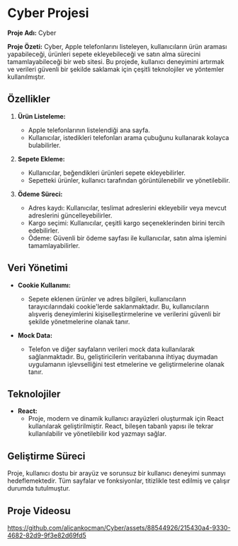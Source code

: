 # Cyber Projesi

**Proje Adı:** Cyber

**Proje Özeti:**
Cyber, Apple telefonlarını listeleyen, kullanıcıların ürün araması yapabileceği, ürünleri sepete ekleyebileceği ve satın alma sürecini tamamlayabileceği bir web sitesi. Bu projede, kullanıcı deneyimini artırmak ve verileri güvenli bir şekilde saklamak için çeşitli teknolojiler ve yöntemler kullanılmıştır.

## Özellikler

1. **Ürün Listeleme:**
   - Apple telefonlarının listelendiği ana sayfa.
   - Kullanıcılar, istedikleri telefonları arama çubuğunu kullanarak kolayca bulabilirler.

2. **Sepete Ekleme:**
   - Kullanıcılar, beğendikleri ürünleri sepete ekleyebilirler.
   - Sepetteki ürünler, kullanıcı tarafından görüntülenebilir ve yönetilebilir.

3. **Ödeme Süreci:**
   - Adres kaydı: Kullanıcılar, teslimat adreslerini ekleyebilir veya mevcut adreslerini güncelleyebilirler.
   - Kargo seçimi: Kullanıcılar, çeşitli kargo seçeneklerinden birini tercih edebilirler.
   - Ödeme: Güvenli bir ödeme sayfası ile kullanıcılar, satın alma işlemini tamamlayabilirler.

## Veri Yönetimi

- **Cookie Kullanımı:**
  - Sepete eklenen ürünler ve adres bilgileri, kullanıcıların tarayıcılarındaki cookie'lerde saklanmaktadır. Bu, kullanıcıların alışveriş deneyimlerini kişiselleştirmelerine ve verilerini güvenli bir şekilde yönetmelerine olanak tanır.

- **Mock Data:**
  - Telefon ve diğer sayfaların verileri mock data kullanılarak sağlanmaktadır. Bu, geliştiricilerin veritabanına ihtiyaç duymadan uygulamanın işlevselliğini test etmelerine ve geliştirmelerine olanak tanır.

## Teknolojiler

- **React:**
  - Proje, modern ve dinamik kullanıcı arayüzleri oluşturmak için React kullanılarak geliştirilmiştir. React, bileşen tabanlı yapısı ile tekrar kullanılabilir ve yönetilebilir kod yazmayı sağlar.

## Geliştirme Süreci

Proje, kullanıcı dostu bir arayüz ve sorunsuz bir kullanıcı deneyimi sunmayı hedeflemektedir. Tüm sayfalar ve fonksiyonlar, titizlikle test edilmiş ve çalışır durumda tutulmuştur.

## Proje Videosu


https://github.com/alicankocman/Cyber/assets/88544926/215430a4-9330-4682-82d9-9f3e82d69fd5


